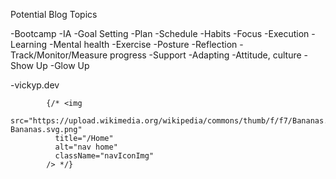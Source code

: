 Potential Blog Topics

-Bootcamp
-IA
-Goal Setting
-Plan
-Schedule
-Habits
-Focus
-Execution
-Learning
-Mental health
-Exercise
-Posture
-Reflection
-Track/Monitor/Measure progress
-Support
-Adapting
-Attitude, culture
-Show Up
-Glow Up



-vickyp.dev


            {/* <img
              src="https://upload.wikimedia.org/wikipedia/commons/thumb/f/f7/Bananas.svg/320px-Bananas.svg.png"
              title="/Home"
              alt="nav home"
              className="navIconImg"
            /> */}


            